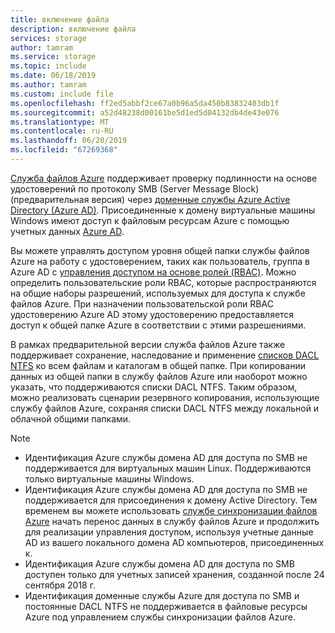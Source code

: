 ```yaml
---
title: включение файла
description: включение файла
services: storage
author: tamram
ms.service: storage
ms.topic: include
ms.date: 06/18/2019
ms.author: tamram
ms.custom: include file
ms.openlocfilehash: ff2ed5abbf2ce67a0b96a5da450b83832403db1f
ms.sourcegitcommit: a52d48238d00161be5d1ed5d04132db4de43e076
ms.translationtype: MT
ms.contentlocale: ru-RU
ms.lasthandoff: 06/20/2019
ms.locfileid: "67269368"
---
```

[Служба файлов Azure](../articles/storage/files/storage-files-introduction.md) поддерживает проверку подлинности на основе удостоверений по протоколу SMB (Server Message Block) (предварительная версия) через [доменные службы Azure Active Directory (Azure AD)](../articles/active-directory-domain-services/overview.md). Присоединенные к домену виртуальные машины Windows имеют доступ к файловым ресурсам Azure с помощью учетных данных [Azure AD](../articles/active-directory/fundamentals/active-directory-whatis.md). 

Вы можете управлять доступом уровня общей папки службы файлов Azure на работу с удостоверением, таких как пользователь, группа в Azure AD с [управления доступом на основе ролей (RBAC)](../articles/role-based-access-control/overview.md). Можно определить пользовательские роли RBAC, которые распространяются на общие наборы разрешений, используемых для доступа к службе файлов Azure. При назначении пользовательской роли RBAC удостоверению Azure AD этому удостоверению предоставляется доступ к общей папке Azure в соответствии с этими разрешениями.

В рамках предварительной версии служба файлов Azure также поддерживает сохранение, наследование и применение [списков DACL NTFS](https://technet.microsoft.com/library/2006.01.howitworksntfs.aspx) ко всем файлам и каталогам в общей папке. При копировании данных из общей папки в службу файлов Azure или наоборот можно указать, что поддерживаются списки DACL NTFS. Таким образом, можно реализовать сценарии резервного копирования, использующие службу файлов Azure, сохраняя списки DACL NTFS между локальной и облачной общими папками. 

> [!NOTE]
> - Идентификация Azure службы домена AD для доступа по SMB не поддерживается для виртуальных машин Linux. Поддерживаются только виртуальные машины Windows.
> - Идентификация Azure службы домена AD для доступа по SMB не поддерживается для присоединения к домену Active Directory. Тем временем вы можете использовать [службе синхронизации файлов Azure](https://docs.microsoft.com/azure/storage/files/storage-sync-files-planning) начать перенос данных в службу файлов Azure и продолжить для реализации управления доступом, используя учетные данные AD из вашего локального домена AD компьютеров, присоединенных к. 
> - Идентификация Azure службы домена AD для доступа по SMB доступен только для учетных записей хранения, созданной после 24 сентября 2018 г.
> - Идентификация доменные службы Azure для доступа по SMB и постоянные DACL NTFS не поддерживается в файловые ресурсы Azure под управлением службы синхронизации файлов Azure. 
